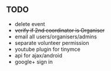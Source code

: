 TODO
----

+ delete event
+ ~~verify if 2nd coordinator is Organiser~~
+ email all users/organisers/admins
+ separate volunteer permission
+ youtube plugin for tinymce
+ api for ajax/android
+ google+ sign in